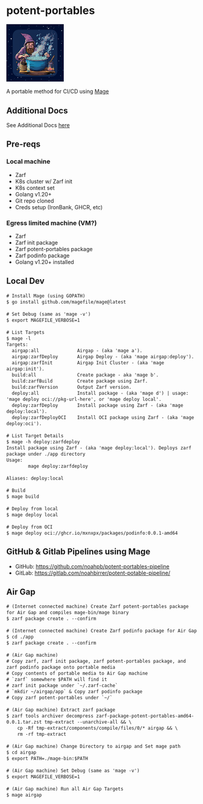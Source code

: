 # potent-portables

<div style="width: 30%; height: 30%">

![Potent Portables](docs/.images/potent-portables.png)

</div>

A portable method for CI/CD using [Mage](https://github.com/magefile/mage#readme)

## Additional Docs

See Additional Docs [here](./docs/README.md)

## Pre-reqs

### Local machine

- Zarf
- K8s cluster w/ Zarf init
- K8s context set
- Golang v1.20+
- Git repo cloned
- Creds setup (IronBank, GHCR, etc)

### Egress limited machine (VM?)

- Zarf
- Zarf init package
- Zarf potent-portables package
- Zarf podinfo package
- Golang v1.20+ installed

## Local Dev

```console
# Install Mage (using GOPATH)
$ go install github.com/magefile/mage@latest

# Set Debug (same as 'mage -v')
$ export MAGEFILE_VERBOSE=1

# List Targets
$ mage -l
Targets:
  airgap:all              Airgap - (aka 'mage a').
  airgap:zarfDeploy       Airgap Deploy - (aka 'mage airgap:deploy').
  airgap:zarfInit         Airgap Init Cluster - (aka 'mage airgap:init').
  build:all               Create package - aka 'mage b'.
  build:zarfBuild         Create package using Zarf.
  build:zarfVersion       Output Zarf version.
  deploy:all              Install package - (aka 'mage d') | usage: 'mage deploy oci://pkg-url-here', or 'mage deploy local'.
  deploy:zarfDeploy       Install package using Zarf - (aka 'mage deploy:local').
  deploy:zarfDeployOCI    Install OCI package using Zarf - (aka 'mage deploy:oci').

# List Target Details
$ mage -h deploy:zarfdeploy
Install package using Zarf - (aka 'mage deploy:local'). Deploys zarf package under ./app directory
Usage:
        mage deploy:zarfdeploy

Aliases: deploy:local

# Build
$ mage build

# Deploy from local
$ mage deploy local

# Deploy from OCI
$ mage deploy oci://ghcr.io/mxnxpx/packages/podinfo:0.0.1-amd64
```

## GitHub & Gitlab Pipelines using Mage

- GitHub: https://github.com/noahpb/potent-portables-pipeline
- GitLab: https://gitlab.com/noahbirrer/potent-potable-pipeline/

## Air Gap

```console
# (Internet connected machine) Create Zarf potent-portables package for Air Gap and compiles mage-bin/mage binary
$ zarf package create . --confirm

# (Internet connected machine) Create Zarf podinfo package for Air Gap
$ cd ./app
$ zarf package create . --confirm

# (Air Gap machine)
# Copy zarf, zarf init package, zarf potent-portables package, and zarf podinfo package onto portable media
# Copy contents of portable media to Air Gap machine
# `zarf` somewhere $PATH will find it
# zarf init package under `~/.zarf-cache`
# `mkdir ~/airgap/app` & Copy zarf podinfo package
# Copy zarf potent-portables under `~/`

# (Air Gap machine) Extract zarf package
$ zarf tools archiver decompress zarf-package-potent-portables-amd64-0.0.1.tar.zst tmp-extract --unarchive-all && \
    cp -Rf tmp-extract/components/compile/files/0/* airgap && \
    rm -rf tmp-extract

# (Air Gap machine) Change Directory to airgap and Set mage path
$ cd airgap
$ export PATH=./mage-bin:$PATH

# (Air Gap machine) Set Debug (same as 'mage -v')
$ export MAGEFILE_VERBOSE=1

# (Air Gap machine) Run all Air Gap Targets
$ mage airgap
```
